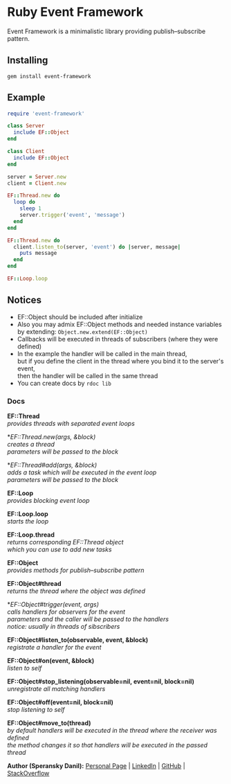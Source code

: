 # Ruby Event Framework

Event Framework is a minimalistic library providing publish–subscribe pattern.

## Installing

    gem install event-framework

## Example

```ruby
require 'event-framework'

class Server
  include EF::Object
end

class Client
  include EF::Object
end

server = Server.new
client = Client.new

EF::Thread.new do
  loop do
    sleep 1
    server.trigger('event', 'message')
  end
end

EF::Thread.new do
  client.listen_to(server, 'event') do |server, message|
    puts message
  end
end

EF::Loop.loop
```

## Notices

* EF::Object should be included after initialize
* Also you may admix EF::Object methods and needed instance variables  
by extending: `Object.new.extend(EF::Object)`
* Callbacks will be executed in threads of subscribers (where they were defined)
* In the example the handler will be called in the main thread,  
but if you define the client in the thread where you bind it to the server's event,  
then the handler will be called in the same thread
* You can create docs by `rdoc lib`

### Docs

**EF::Thread**  
*provides threads with separated event loops*

**EF::Thread.new(*args, &block)**  
*creates a thread  
parameters will be passed to the block*

**EF::Thread#add(*args, &block)**  
*adds a task which will be executed in the event loop  
parameters will be passed to the block*

**EF::Loop**  
*provides blocking event loop*

**EF::Loop.loop**  
*starts the loop*

**EF::Loop.thread**  
*returns corresponding EF::Thread object  
which you can use to add new tasks*

**EF::Object**  
*provides methods for publish–subscribe pattern*

**EF::Object#thread**  
*returns the thread where the object was defined*

**EF::Object#trigger(event, *args)**  
*calls handlers for observers for the event  
parameters and the caller will be passed to the handlers  
notice: usually in threads of sibscribers*

**EF::Object#listen_to(observable, event, &block)**  
*registrate a handler for the event*

**EF::Object#on(event, &block)**  
*listen to self*

**EF::Object#stop_listening(observable=nil, event=nil, block=nil)**  
*unregistrate all matching handlers*

**EF::Object#off(event=nil, block=nil)**  
*stop listening to self*

**EF::Object#move_to(thread)**  
*by default handlers will be executed in the thread where the receiver was defined  
the method changes it so that handlers will be executed in the passed thread*

**Author (Speransky Danil):**
[Personal Page](http://dsperansky.info) |
[LinkedIn](http://ru.linkedin.com/in/speranskydanil/en) |
[GitHub](https://github.com/speranskydanil?tab=repositories) |
[StackOverflow](http://stackoverflow.com/users/1550807/speransky-danil)

